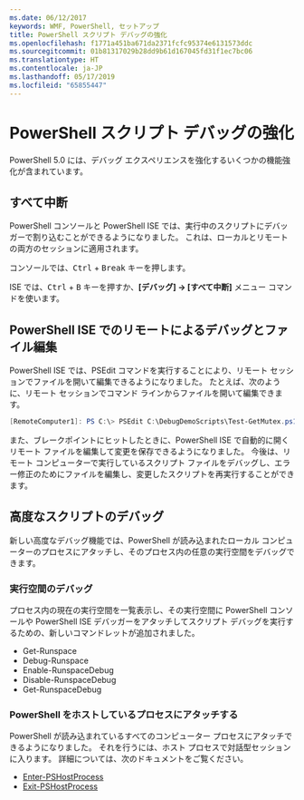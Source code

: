 ```yaml
---
ms.date: 06/12/2017
keywords: WMF, PowerShell, セットアップ
title: PowerShell スクリプト デバッグの強化
ms.openlocfilehash: f1771a451ba671da2371fcfc95374e6131573ddc
ms.sourcegitcommit: 01b81317029b28dd9b61d167045fd31f1ec7bc06
ms.translationtype: HT
ms.contentlocale: ja-JP
ms.lasthandoff: 05/17/2019
ms.locfileid: "65855447"
---
```

# <a name="improvements-in-powershell-script-debugging"></a>PowerShell スクリプト デバッグの強化

PowerShell 5.0 には、デバッグ エクスペリエンスを強化するいくつかの機能強化が含まれています。

## <a name="break-all"></a>すべて中断

PowerShell コンソールと PowerShell ISE では、実行中のスクリプトにデバッガーで割り込むことができるようになりました。 これは、ローカルとリモートの両方のセッションに適用されます。

コンソールでは、<kbd>Ctrl</kbd> + <kbd>Break</kbd> キーを押します。

ISE では、<kbd>Ctrl</kbd> + <kbd>B</kbd> キーを押すか、**[デバッグ] -> [すべて中断]** メニュー コマンドを使います。

## <a name="remote-debugging-and-remote-file-editing-in-powershell-ise"></a>PowerShell ISE でのリモートによるデバッグとファイル編集

PowerShell ISE では、PSEdit コマンドを実行することにより、リモート セッションでファイルを開いて編集できるようになりました。
たとえば、次のように、リモート セッションでコマンド ラインからファイルを開いて編集できます。

```powershell
[RemoteComputer1]: PS C:\> PSEdit C:\DebugDemoScripts\Test-GetMutex.ps1
```

また、ブレークポイントにヒットしたときに、PowerShell ISE で自動的に開くリモート ファイルを編集して変更を保存できるようになりました。 今後は、リモート コンピューターで実行しているスクリプト ファイルをデバッグし、エラー修正のためにファイルを編集し、変更したスクリプトを再実行することができます。

## <a name="advanced-script-debugging"></a>高度なスクリプトのデバッグ

新しい高度なデバッグ機能では、PowerShell が読み込まれたローカル コンピューターのプロセスにアタッチし、そのプロセス内の任意の実行空間をデバッグできます。

### <a name="runspace-debugging"></a>実行空間のデバッグ

プロセス内の現在の実行空間を一覧表示し、その実行空間に PowerShell コンソールや PowerShell ISE デバッガーをアタッチしてスクリプト デバッグを実行するための、新しいコマンドレットが追加されました。

- Get-Runspace
- Debug-Runspace
- Enable-RunspaceDebug
- Disable-RunspaceDebug
- Get-RunspaceDebug

### <a name="attach-to-process-hosting-powershell"></a>PowerShell をホストしているプロセスにアタッチする

PowerShell が読み込まれているすべてのコンピューター プロセスにアタッチできるようになりました。 それを行うには、ホスト プロセスで対話型セッションに入ります。 詳細については、次のドキュメントをご覧ください。

- [Enter-PSHostProcess](/powershell/module/Microsoft.PowerShell.Core/Enter-PSHostProcess)
- [Exit-PSHostProcess](/powershell/module/Microsoft.PowerShell.Core/Exit-PSHostProcess)
